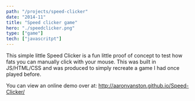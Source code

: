 ```yaml
---
path: "/projects/speed-clicker"
date: "2014-11"
title: "Speed clicker game"
hero: "./speedclicker.png"
type: ["game"]
tech: ["javascritpt"]
---
```


This simple little Speed Clicker is a fun little proof of concept to test how fats you can manually click with your mouse. This was built in JS/HTML/CSS and was produced to simply recreate a game I had once played before.

You can view an online demo over at: http://aaronvanston.github.io/Speed-Clicker/